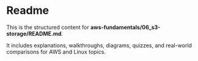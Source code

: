 # Readme

This is the structured content for **aws-fundamentals/06_s3-storage/README.md**.

It includes explanations, walkthroughs, diagrams, quizzes, and real-world comparisons for AWS and Linux topics.